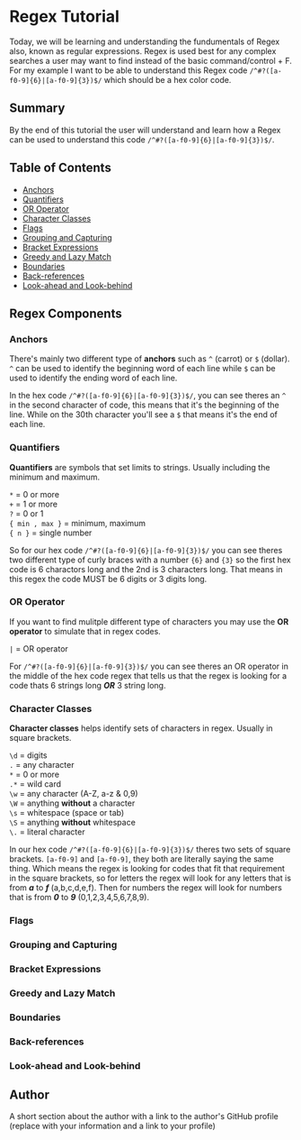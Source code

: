 # Regex Tutorial

Today, we will be learning and understanding the fundumentals of Regex also, known as regular expressions. Regex is used best for any complex searches a user may want to find instead of the basic command/control + F. For my example I want to be able to understand this Regex code ```/^#?([a-f0-9]{6}|[a-f0-9]{3})$/``` which should be a hex color code.

## Summary

By the end of this tutorial the user will understand and learn how a Regex can be used to understand this code ```/^#?([a-f0-9]{6}|[a-f0-9]{3})$/```. 

## Table of Contents

- [Anchors](#anchors)
- [Quantifiers](#quantifiers)
- [OR Operator](#or-operator)
- [Character Classes](#character-classes)
- [Flags](#flags)
- [Grouping and Capturing](#grouping-and-capturing)
- [Bracket Expressions](#bracket-expressions)
- [Greedy and Lazy Match](#greedy-and-lazy-match)
- [Boundaries](#boundaries)
- [Back-references](#back-references)
- [Look-ahead and Look-behind](#look-ahead-and-look-behind)

## Regex Components

### Anchors
There's mainly two different type of **anchors** such as ```^``` (carrot) or ```$``` (dollar). ```^``` can be used to identify the beginning word of each line while ```$``` can be used to identify the ending word of each line.

In the hex code ```/^#?([a-f0-9]{6}|[a-f0-9]{3})$/```, you can see theres an ```^``` in the second character of code, this means that it's the beginning of the line. While on the 30th character you'll see a ```$``` that means it's the end of each line.

### Quantifiers
**Quantifiers** are symbols that set limits to strings. Usually including the minimum and maximum. 

```*``` = 0 or more <br />
```+``` = 1 or more <br />
```?``` = 0 or 1 <br />
```{ min , max }``` = minimum, maximum  <br />
```{ n }``` = single number <br />

So for our hex code ```/^#?([a-f0-9]{6}|[a-f0-9]{3})$/``` you can see theres two different type of curly braces with a number ```{6}``` and ```{3}``` so the first hex code is 6 charactors long and the 2nd is 3 characters long. That means in this regex the code MUST be 6 digits or 3 digits long.

### OR Operator
If you want to find mulitple different type of characters you may use the **OR operator** to simulate that in regex codes.

```|``` = OR operator

For ```/^#?([a-f0-9]{6}|[a-f0-9]{3})$/``` you can see theres an OR operator in the middle of the hex code regex that tells us that the regex is looking for a code thats 6 strings long ***OR*** 3 string long.

### Character Classes
**Character classes** helps identify sets of characters in regex. Usually in square brackets.

```\d``` = digits <br />
```.``` = any character <br />
```*``` = 0 or more <br />
```.*``` = wild card <br />
```\w``` = any character (A-Z, a-z & 0,9) <br />
```\W``` = anything **without** a character <br />
```\s``` = whitespace (space or tab) <br />
```\S``` = anything **without** whitespace <br />
```\.``` = literal character <br />

In our hex code ```/^#?([a-f0-9]{6}|[a-f0-9]{3})$/``` theres two sets of square brackets. ```[a-f0-9]``` and ```[a-f0-9]```, they both are literally saying the same thing. Which means the regex is looking for codes that fit that requirement in the square brackets, so for letters the regex will look for any letters that is from ***a*** to ***f*** (a,b,c,d,e,f). Then for numbers the regex will look for numbers that is from ***0*** to ***9*** (0,1,2,3,4,5,6,7,8,9).

### Flags

### Grouping and Capturing

### Bracket Expressions

### Greedy and Lazy Match

### Boundaries

### Back-references

### Look-ahead and Look-behind

## Author

A short section about the author with a link to the author's GitHub profile (replace with your information and a link to your profile)

